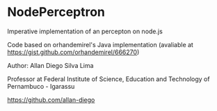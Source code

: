 # NodePerceptron

Imperative implementation of an percepton on node.js

Code based on orhandemirel's Java implementation (avaliable at https://gist.github.com/orhandemirel/666270)

Author: Allan Diego Silva Lima

Professor at Federal Institute of Science, Education and Technology of Pernambuco - Igarassu

https://github.com/allan-diego
